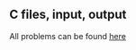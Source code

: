 ## C files, input, output

All problems can be found [here](https://github.com/avelin/fmi-os/tree/master/sample_code/06.c.file.input.output)

